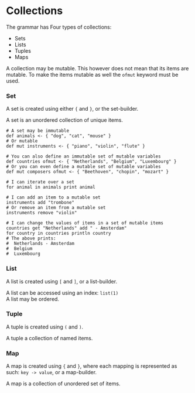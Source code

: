 # Collections

The grammar has Four types of collections:
* Sets
* Lists
* Tuples
* Maps

A collection may be mutable. This however does not mean that its items are mutable. To make the items mutable as well 
the `ofmut` keyword must be used.

### Set
A set is created using either `{` and `}`, or the set-builder.

A set is an unordered collection of unique items.

    # A set may be immutable
    def animals <- { "dog", "cat", "mouse" }
    # Or mutable
    def mut instruments <- { "piano", "violin", "flute" }    
    
    # You can also define an immutable set of mutable variables
    def countries ofmut <- { "Netherlands", "Belgium", "Luxembourg" }
    # Or you can even define a mutable set of mutable variables
    def mut composers ofmut <- { "Beethoven", "chopin", "mozart" }
  
    # I can iterate over a set
    for animal in animals print animal
    
    # I can add an item to a mutable set
    instruments add "trombone"
    # Or remove an item from a mutable set
    instruments remove "violin"
    
    # I can change the values of items in a set of mutable items
    countries get "Netherlands" add " - Amsterdam" 
    for country in countries println country
    # The above prints:
    #  Netherlands - Amsterdam
    #  Belgium
    #  Luxembourg
    
### List
A list is created using `[` and `]`, or a list-builder.

A list can be accessed using an index: `list(1)`\
A list may be ordered.

### Tuple

A tuple is created using `(` and `)`.

A tuple a collection of named items.

### Map

A map is created using `{` and `}`, where each mapping is represented as such: `key -> value`, or a map-builder.

A map is a collection of unordered set of items.
